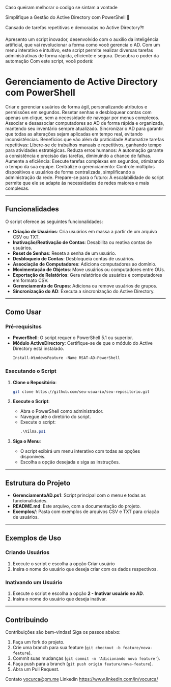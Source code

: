 Caso queiram melhorar o codigo se sintam a vontade

Simplifique a Gestão do Active Directory com PowerShell 🚀 

Cansado de tarefas repetitivas e demoradas no Active Directory?❗

Apresento um script inovador, desenvolvido com o auxílio da inteligência artificial, que vai revolucionar a forma como você gerencia o AD. Com um menu interativo e intuitivo, este script permite realizar diversas tarefas administrativas de forma rápida, eficiente e segura.
Descubra o poder da automação
Com este script, você poderá:


# Gerenciamento de Active Directory com PowerShell

Criar e gerenciar usuários de forma ágil, personalizando atributos e permissões em segundos.
Resetar senhas e desbloquear contas com apenas um clique, sem a necessidade de navegar por menus complexos.
Associar e desassociar computadores ao AD de forma rápida e organizada, mantendo seu inventário sempre atualizado.
Sincronizar o AD para garantir que todas as alterações sejam aplicadas em tempo real, evitando inconsistências.
Benefícios que vão além da praticidade
Automatize tarefas repetitivas: Libere-se de trabalhos manuais e repetitivos, ganhando tempo para atividades estratégicas.
Reduza erros humanos: A automação garante a consistência e precisão das tarefas, diminuindo a chance de falhas.
Aumente a eficiência: Execute tarefas complexas em segundos, otimizando o tempo da sua equipe.
Centralize o gerenciamento: Controle múltiplos dispositivos e usuários de forma centralizada, simplificando a administração da rede.
Prepare-se para o futuro: A escalabilidade do script permite que ele se adapte às necessidades de redes maiores e mais complexas.

---

## Funcionalidades

O script oferece as seguintes funcionalidades:

- **Criação de Usuários**: Cria usuários em massa a partir de um arquivo CSV ou TXT.
- **Inativação/Reativação de Contas**: Desabilita ou reativa contas de usuários.
- **Reset de Senhas**: Reseta a senha de um usuário.
- **Desbloqueio de Contas**: Desbloqueia contas de usuários.
- **Associação de Computadores**: Adiciona computadores ao domínio.
- **Movimentação de Objetos**: Move usuários ou computadores entre OUs.
- **Exportação de Relatórios**: Gera relatórios de usuários e computadores em formato CSV.
- **Gerenciamento de Grupos**: Adiciona ou remove usuários de grupos.
- **Sincronização do AD**: Executa a sincronização do Active Directory.

---

## Como Usar

### Pré-requisitos

- **PowerShell**: O script requer o PowerShell 5.1 ou superior.
- **Módulo ActiveDirectory**: Certifique-se de que o módulo do Active Directory está instalado.
  ```powershell
  Install-WindowsFeature -Name RSAT-AD-PowerShell
  ```

### Executando o Script

1. **Clone o Repositório**:
   ```bash
   git clone https://github.com/seu-usuario/seu-repositorio.git
   ```

2. **Execute o Script**:
   - Abra o PowerShell como administrador.
   - Navegue até o diretório do script.
   - Execute o script:
     ```powershell
     .\Vilma.ps1
     ```

3. **Siga o Menu**:
   - O script exibirá um menu interativo com todas as opções disponíveis.
   - Escolha a opção desejada e siga as instruções.

---

## Estrutura do Projeto

- **GerenciamentoAD.ps1**: Script principal com o menu e todas as funcionalidades.
- **README.md**: Este arquivo, com a documentação do projeto.
- **Exemplos/**: Pasta com exemplos de arquivos CSV e TXT para criação de usuários.

---

## Exemplos de Uso

### Criando Usuários

1. Execute o script e escolha a opção Criar usuário
2. Insira o nome do usuário que deseja criar com os dados respectivos.

### Inativando um Usuário

1. Execute o script e escolha a opção **2 - Inativar usuário no AD**.
2. Insira o nome do usuário que deseja inativar.

---

## Contribuindo

Contribuições são bem-vindas! Siga os passos abaixo:

1. Faça um fork do projeto.
2. Crie uma branch para sua feature (`git checkout -b feature/nova-feature`).
3. Commit suas mudanças (`git commit -m 'Adicionando nova feature'`).
4. Faça push para a branch (`git push origin feature/nova-feature`).
5. Abra um Pull Request.


Contato vocurca@pm.me
Linkedin https://www.linkedin.com/in/vocurca/

